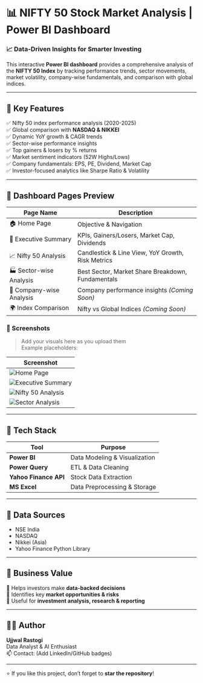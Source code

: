 # 📊 NIFTY 50 Stock Market Analysis | Power BI Dashboard

### 📈 Data-Driven Insights for Smarter Investing

This interactive **Power BI dashboard** provides a comprehensive analysis of the **NIFTY 50 Index** by tracking performance trends, sector movements, market volatility, company-wise fundamentals, and comparison with global indices.

---

## 🚀 Key Features

✅ Nifty 50 index performance analysis (2020-2025)  
✅ Global comparison with **NASDAQ & NIKKEI**  
✅ Dynamic YoY growth & CAGR trends  
✅ Sector-wise performance insights  
✅ Top gainers & losers by % returns  
✅ Market sentiment indicators (52W Highs/Lows)  
✅ Company fundamentals: EPS, PE, Dividend, Market Cap  
✅ Investor-focused analytics like Sharpe Ratio & Volatility  

---

## 📍 Dashboard Pages Preview

| Page Name | Description |
|----------|-------------|
| 🏠 Home Page | Objective & Navigation |
| 📌 Executive Summary | KPIs, Gainers/Losers, Market Cap, Dividends |
| 📈 Nifty 50 Analysis | Candlestick & Line View, YoY Growth, Risk Metrics |
| 🏭 Sector-wise Analysis | Best Sector, Market Share Breakdown, Fundamentals |
| 🏢 Company-wise Analysis | Company performance insights *(Coming Soon)* |
| 🌍 Index Comparison | Nifty vs Global Indices *(Coming Soon)* |

### 🔹 Screenshots

> Add your visuals here as you upload them  
> Example placeholders:

| Screenshot |
|-----------|
| ![Home Page](screenshots/home.png) |
| ![Executive Summary](screenshots/executive_summary.png) |
| ![Nifty 50 Analysis](screenshots/nifty_analysis.png) |
| ![Sector Analysis](screenshots/sectorwise.png) |

---

## 📂 Tech Stack

| Tool | Purpose |
|------|---------|
| **Power BI** | Data Modeling & Visualization |
| **Power Query** | ETL & Data Cleaning |
| **Yahoo Finance API** | Stock Data Extraction |
| **MS Excel** | Data Preprocessing & Storage |

---

## 🔎 Data Sources

- NSE India  
- NASDAQ  
- Nikkei (Asia)  
- Yahoo Finance Python Library  

---

## 🧩 Business Value

📍 Helps investors make **data-backed decisions**  
📍 Identifies key **market opportunities & risks**  
📍 Useful for **investment analysis, research & reporting**  

---

## 🧑‍💻 Author

**Ujjwal Rastogi**  
Data Analyst & AI Enthusiast  
📫 Contact: (Add LinkedIn/GitHub badges)

---

⭐ If you like this project, don’t forget to **star the repository**!

